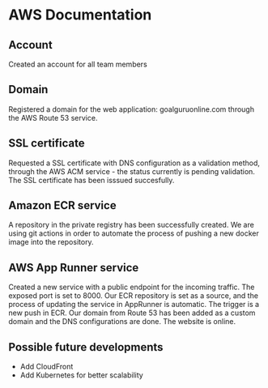 # AWS Documentation
## Account
Created an account for all team members

## Domain
Registered a domain for the web application: goalguruonline.com through the AWS Route 53 service. 

## SSL certificate
Requested a SSL certificate with DNS configuration as a validation method, through the AWS ACM service - the status currently is pending validation. 
The SSL certificate has been isssued succesfully. 

## Amazon ECR service 
A repository in the private registry has been successfully created. 
We are using git actions in order to automate the process of pushing a new docker image into the repository. 

## AWS App Runner service
Created a new service with a public endpoint for the incoming traffic. 
The exposed port is set to 8000.
Our ECR repository is set as a source, and the process of updating the service in AppRunner is automatic. 
The trigger is a new push in ECR. 
Our domain from Route 53 has been added as a custom domain and the DNS configurations are done. The website is online. 

## Possible future developments
* Add CloudFront 
* Add Kubernetes for better scalability 




